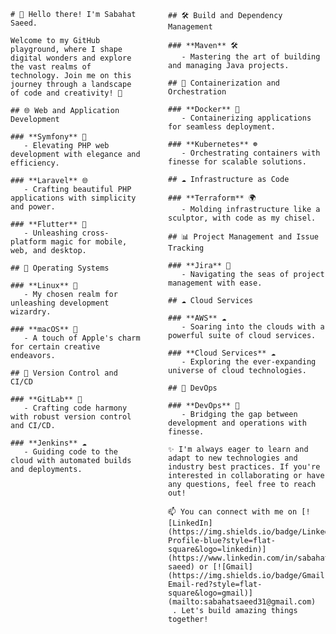 <div style="display: flex; justify-content: space-between;">

  <div style="flex: 1; margin-right: 20px; width:50%">

    # 👋 Hello there! I'm Sabahat Saeed. 

    Welcome to my GitHub playground, where I shape digital wonders and explore the vast realms of technology. Join me on this journey through a landscape of code and creativity! 🚀

    ## 🌐 Web and Application Development

    ### **Symfony** 🚀
       - Elevating PHP web development with elegance and efficiency.

    ### **Laravel** 🌐
       - Crafting beautiful PHP applications with simplicity and power.

    ### **Flutter** 🚀
       - Unleashing cross-platform magic for mobile, web, and desktop.

    ## 🐧 Operating Systems

    ### **Linux** 🐧
       - My chosen realm for unleashing development wizardry.

    ### **macOS** 🍎
       - A touch of Apple's charm for certain creative endeavors.

    ## 🚀 Version Control and CI/CD

    ### **GitLab** 🦊
       - Crafting code harmony with robust version control and CI/CD.

    ### **Jenkins** ☁️
       - Guiding code to the cloud with automated builds and deployments.

  </div>

  <div style="flex: 1; margin-left: 20px; width:50%">

    ## 🛠️ Build and Dependency Management

    ### **Maven** 🛠️
       - Mastering the art of building and managing Java projects.

    ## 🐳 Containerization and Orchestration

    ### **Docker** 🐳
       - Containerizing applications for seamless deployment.

    ### **Kubernetes** ☸️
       - Orchestrating containers with finesse for scalable solutions.

    ## ☁️ Infrastructure as Code

    ### **Terraform** 🌍
       - Molding infrastructure like a sculptor, with code as my chisel.

    ## 📊 Project Management and Issue Tracking

    ### **Jira** 📅
       - Navigating the seas of project management with ease.

    ## ☁️ Cloud Services

    ### **AWS** ☁️
       - Soaring into the clouds with a powerful suite of cloud services.

    ### **Cloud Services** ☁️
       - Exploring the ever-expanding universe of cloud technologies.

    ## 🚀 DevOps

    ### **DevOps** 🔄
       - Bridging the gap between development and operations with finesse.
       
    ✨ I'm always eager to learn and adapt to new technologies and industry best practices. If you're interested in collaborating or have any questions, feel free to reach out!

    📫 You can connect with me on [![LinkedIn](https://img.shields.io/badge/LinkedIn-Profile-blue?style=flat-square&logo=linkedin)](https://www.linkedin.com/in/sabahat-saeed) or [![Gmail](https://img.shields.io/badge/Gmail-Email-red?style=flat-square&logo=gmail)](mailto:sabahatsaeed31@gmail.com)
     . Let's build amazing things together!

  </div>

</div>
